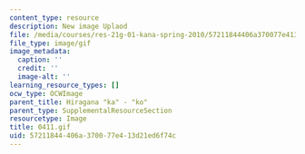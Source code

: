 ```yaml
---
content_type: resource
description: New image Uplaod
file: /media/courses/res-21g-01-kana-spring-2010/57211844406a370077e413d21ed6f74c_0411.gif
file_type: image/gif
image_metadata:
  caption: ''
  credit: ''
  image-alt: ''
learning_resource_types: []
ocw_type: OCWImage
parent_title: Hiragana "ka" - "ko"
parent_type: SupplementalResourceSection
resourcetype: Image
title: 0411.gif
uid: 57211844-406a-3700-77e4-13d21ed6f74c
---
```


